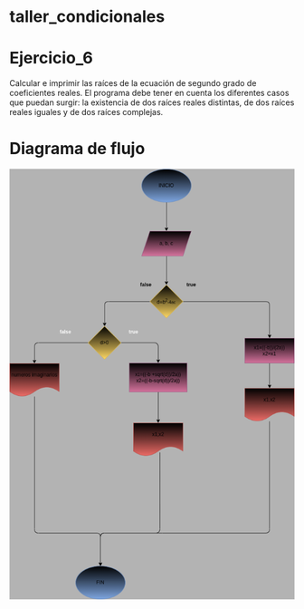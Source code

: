 # taller_condicionales
# Ejercicio_6
Calcular e imprimir las raíces de la ecuación de segundo grado de coeficientes
reales. El programa debe tener en cuenta los diferentes casos que puedan surgir:
la existencia de dos raíces reales distintas, de dos raíces reales iguales y de dos
raíces complejas.
# Diagrama de flujo
![diagrama de flujo](diagrama_6.png "diagrama de flujo")